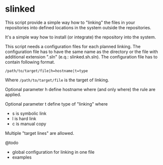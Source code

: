 # slinked

This script provide a simple way how to "linking" the files in your repositories into defined locations in the system outside the repositories.

It's a simple way how to install (or integrate) the repository into the system.

This script needs a configuration files for each planned linking. The configuration file has to have the same name as the directory or the file with additional extension ".sln" (e.q.: slinked.sh.sln). The configuration file has to contain following format.

`/path/to/target/file|h=hostname|t=type`

Where `/path/to/target/file` is the target of linking.

Optional parameter h define hostname where (and only where) the rule are applied.

Optional parameter t define type of "linking" where
- s is symbolic link
- l is hard link
- c is manual copy

Multiple "target lines" are allowed.

@todo
- global configuration for linking in one file
- examples
